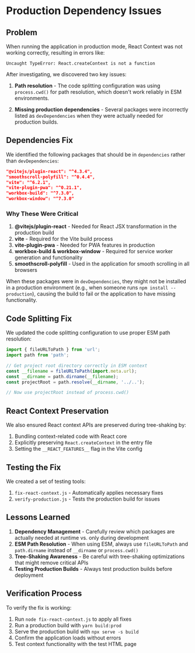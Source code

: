 # Production Dependency Issues

## Problem

When running the application in production mode, React Context was not working correctly, resulting in errors like:

```
Uncaught TypeError: React.createContext is not a function
```

After investigating, we discovered two key issues:

1. **Path resolution** - The code splitting configuration was using `process.cwd()` for path resolution, which doesn't work reliably in ESM environments.

2. **Missing production dependencies** - Several packages were incorrectly listed as `devDependencies` when they were actually needed for production builds.

## Dependencies Fix

We identified the following packages that should be in `dependencies` rather than `devDependencies`:

```json
"@vitejs/plugin-react": "^4.3.4",
"smoothscroll-polyfill": "^0.4.4",
"vite": "^6.2.1",
"vite-plugin-pwa": "^0.21.1",
"workbox-build": "^7.3.0",
"workbox-window": "^7.3.0"
```

### Why These Were Critical

1. **@vitejs/plugin-react** - Needed for React JSX transformation in the production build
2. **vite** - Required for the Vite build process
3. **vite-plugin-pwa** - Needed for PWA features in production
4. **workbox-build & workbox-window** - Required for service worker generation and functionality
5. **smoothscroll-polyfill** - Used in the application for smooth scrolling in all browsers

When these packages were in `devDependencies`, they might not be installed in a production environment (e.g., when someone runs `npm install --production`), causing the build to fail or the application to have missing functionality.

## Code Splitting Fix

We updated the code splitting configuration to use proper ESM path resolution:

```javascript
import { fileURLToPath } from 'url';
import path from 'path';

// Get project root directory correctly in ESM context
const __filename = fileURLToPath(import.meta.url);
const __dirname = path.dirname(__filename);
const projectRoot = path.resolve(__dirname, '../..');

// Now use projectRoot instead of process.cwd()
```

## React Context Preservation

We also ensured React context APIs are preserved during tree-shaking by:

1. Bundling context-related code with React core
2. Explicitly preserving `React.createContext` in the entry file
3. Setting the `__REACT_FEATURES__` flag in the Vite config

## Testing the Fix

We created a set of testing tools:

1. `fix-react-context.js` - Automatically applies necessary fixes
2. `verify-production.js` - Tests the production build for issues

## Lessons Learned

1. **Dependency Management** - Carefully review which packages are actually needed at runtime vs. only during development
2. **ESM Path Resolution** - When using ESM, always use `fileURLToPath` and `path.dirname` instead of `__dirname` or `process.cwd()`
3. **Tree-Shaking Awareness** - Be careful with tree-shaking optimizations that might remove critical APIs
4. **Testing Production Builds** - Always test production builds before deployment

## Verification Process

To verify the fix is working:

1. Run `node fix-react-context.js` to apply all fixes
2. Run a production build with `yarn build:prod`
3. Serve the production build with `npx serve -s build`
4. Confirm the application loads without errors
5. Test context functionality with the test HTML page
